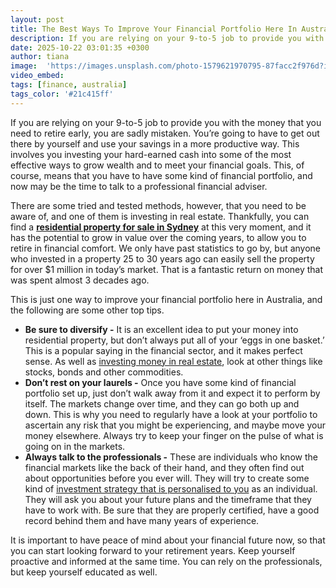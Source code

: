 ```yaml
---
layout: post
title: The Best Ways To Improve Your Financial Portfolio Here In Australia
description: If you are relying on your 9-to-5 job to provide you with the money that you need to retire early, you are sadly mistaken.
date: 2025-10-22 03:01:35 +0300
author: tiana
image:  'https://images.unsplash.com/photo-1579621970795-87facc2f976d?ixlib=rb-4.1.0&ixid=M3wxMjA3fDB8MHxwaG90by1wYWdlfHx8fGVufDB8fHx8fA%3D%3D&auto=format&fit=crop&q=80&w=2070'
video_embed:
tags: [finance, australia]
tags_color: '#21c415ff'
---
```


If you are relying on your 9-to-5 job to provide you with the money that you need to retire early, you are sadly mistaken. You’re going to have to get out there by yourself and use your savings in a more productive way. This involves you investing your hard-earned cash into some of the most effective ways to grow wealth and to meet your financial goals. This, of course, means that you have to have some kind of financial portfolio, and now may be the time to talk to a professional financial adviser.

There are some tried and tested methods, however, that you need to be aware of, and one of them is investing in real estate. Thankfully, you can find a **[residential property for sale in Sydney](https://www.swpre.com.au/buy/residential-for-sale/)** at this very moment, and it has the potential to grow in value over the coming years, to allow you to retire in financial comfort. We only have past statistics to go by, but anyone who invested in a property 25 to 30 years ago can easily sell the property for over $1 million in today’s market. That is a fantastic return on money that was spent almost 3 decades ago.

This is just one way to improve your financial portfolio here in Australia, and the following are some other top tips.

* **Be sure to diversify \-** It is an excellent idea to put your money into residential property, but don’t always put all of your ‘eggs in one basket.’ This is a popular saying in the financial sector, and it makes perfect sense. As well as [investing money in real estate](https://infeeds.com/why-bricks-and-mortar-aided-by-trusted-investment-property-agents-is-a-great-investment), look at other things like stocks, bonds and other commodities.  
* **Don’t rest on your laurels \-** Once you have some kind of financial portfolio set up, just don’t walk away from it and expect it to perform by itself. The markets change over time, and they can go both up and down. This is why you need to regularly have a look at your portfolio to ascertain any risk that you might be experiencing, and maybe move your money elsewhere. Always try to keep your finger on the pulse of what is going on in the markets.  
* **Always talk to the professionals \-** These are individuals who know the financial markets like the back of their hand, and they often find out about opportunities before you ever will. They will try to create some kind of [investment strategy that is personalised to you](https://moneysmart.gov.au/) as an individual. They will ask you about your future plans and the timeframe that they have to work with. Be sure that they are properly certified, have a good record behind them and have many years of experience.

It is important to have peace of mind about your financial future now, so that you can start looking forward to your retirement years. Keep yourself proactive and informed at the same time. You can rely on the professionals, but keep yourself educated as well.